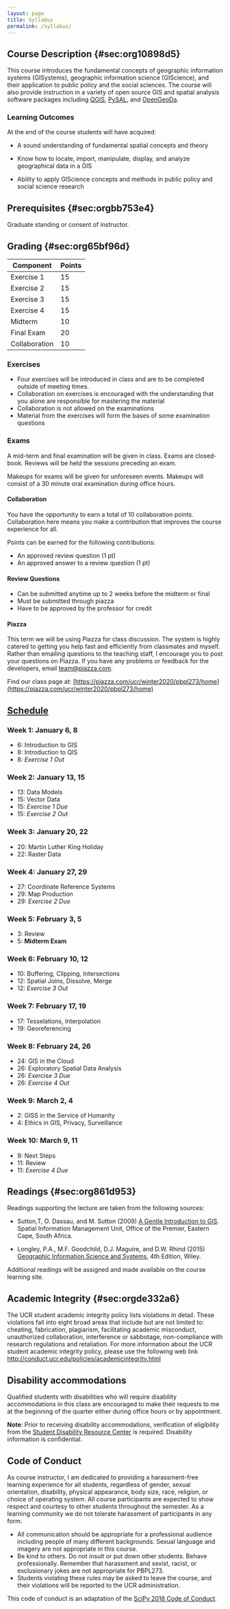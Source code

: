 ```yaml
---
layout: page
title: Syllabus
permalink: /syllabus/
---
```


## Course Description {#sec:org10898d5}

This course introduces the fundamental concepts of geographic
information systems (GISystems), geographic information science (GIScience),
and their application to public policy and the social sciences. The course will also provide
instruction in a variety of open source GIS and spatial analysis
software packages including [QGIS](http://qgis.org), [PySAL](http://pysal.org), and [OpenGeoDa](http://geodacenter.github.io/).

### Learning Outcomes

At the end of the course students will have acquired:

-   A sound understanding of fundamental spatial concepts and theory

-   Know how to locate, import, manipulate, display, and analyze
    geographical data in a GIS

-   Ability to apply GIScience concepts and methods in public policy and
    social science research

## Prerequisites {#sec:orgbb753e4}

Graduate standing or consent of instructor.

## Grading {#sec:org65bf96d}


| Component     | Points |
|---------------|--------|
| Exercise 1    |     15 |
| Exercise 2    |     15 |
| Exercise 3    |     15 |
| Exercise 4    |     15 |
| Midterm       |     10 |
| Final Exam    |     20 |
| Collaboration |     10 |

### Exercises

- Four exercises will be introduced in class and are to be completed outside of meeting times.
- Collaboration on exercises is encouraged with the understanding that you alone are responsible for mastering the material
- Collaboration is not allowed on the examinations
- Material from the exercises will form the bases of some examination questions

### Exams

A mid-term and final examination will be given in class. Exams are closed-book. Reviews will be held the sessions preceding an exam.

Makeups for exams will be given for unforeseen events. Makeups will consist of a 30 minute oral examination during office hours.


#### Collaboration

You have the opportunity to earn a total of 10 collaboration points.
Collaboration here means you make a contribution that improves the course
experience for all.

Points can be earned for the following contributions:

-   An approved review question (1 pt)
-   An approved answer to a review question (1 pt)


#### Review Questions


-   Can be submitted anytime up to 2 weeks before the midterm or final
-   Must be submitted through piazza
-   Have to be approved by the professor for credit

#### Piazza

This term we will be using Piazza for class discussion. The system is highly catered to getting you help fast and efficiently from classmates and myself. Rather than emailing questions to the teaching staff, I encourage you to post your questions on Piazza. If you have any problems or feedback for the developers, email team@piazza.com.

Find our class page at: [https://piazza.com/ucr/winter2020/pbpl273/home](https://piazza.com/ucr/winter2020/pbpl273/home)


## [Schedule](#schedule)

### Week 1: January 6, 8

- 6: Introduction to GIS
- 8: Introduction to QIS
- 8: *Exercise 1 Out*


### Week 2: January 13, 15

- 13: Data Models
- 15: Vector Data
- 15: *Exercise 1 Due*
- 15: *Exercise 2 Out*

### Week 3: January 20, 22

- 20: Martin Luther King Holiday
- 22: Raster Data

### Week 4: January 27, 29

- 27: Coordinate Reference Systems
- 29: Map Production
- 29: *Exercise 2 Due*

### Week 5: February 3, 5
- 3: Review
- 5: **Midterm Exam**

### Week 6: February 10, 12
- 10: Buffering, Clipping, Intersections
- 12: Spatial Joins, Dissolve, Merge
- 12: *Exercise 3 Out*

### Week 7: February 17, 19
- 17: Tesselations, Interpolation 
- 19: Georeferencing

### Week 8: February 24, 26
- 24: GIS in the Cloud
- 26: Exploratory Spatial Data Analysis
- 26: *Exercise 3 Due*
- 26: *Exercise 4 Out*

### Week 9: March 2, 4
- 2: GISS in the Service of Humanity
- 4: Ethics in GIS, Privacy, Surveillance 

### Week 10: March 9, 11
- 9: Next Steps 
- 11: Review
- 11: *Exercise 4 Due*




## Readings {#sec:org861d953}



Readings supporting the lecture are taken from the following sources:

- Sutton,T, O. Dassau, and M. Sutton (2009) [A Gentle Introduction to GIS](https://docs.qgis.org/3.4/en/docs/gentle_gis_introduction/preamble.html). Spatial Information Management Unit, Office of the Premier, Eastern Cape, South Africa.

- Longley, P.A., M.F. Goodchild, D.J. Maguire, and D.W. Rhind (2015) [Geographic Information Science and Systems](https://www.wiley.com/en-us/Geographic+Information+Science+and+Systems%2C+4th+Edition-p-9781119031307),  4th Edition, Wiley.

Additional readings will be assigned and made available on the course
learning site.

## Academic Integrity {#sec:orgde332a6}

The UCR student academic integrity policy lists violations in detail.
These violations fall into eight broad areas that include but are not
limited to: cheating, fabrication, plagiarism, facilitating academic
misconduct, unauthorized collaboration, interference or sabbotage,
non-compliance with research regulations and retaliation. For more
information about the UCR student academic integrity policy, please use
the following web link
<http://conduct.ucr.edu/policies/academicintegrity.html>

## Disability accommodations

Qualified students with disabilities who will require disability
accommodations in this class are encouraged to make their requests to me
at the beginning of the quarter either during office hours or by
appointment.


**Note**: Prior to receiving disability accommodations,
verification of eligibility from the [Student Disability Resource
Center](http://sdrc.ucr.edu/) is required. Disability information is
confidential.

## Code of Conduct

As course instructor, I am dedicated to providing a harassment-free
learning experience for all students, regardless of gender, sexual
orientation, disability, physical appearance, body size, race, religion,
or choice of operating system. All course participants are expected to
show respect and courtesy to other students throughout the semester. As
a learning community we do not tolerate harassment of participants in
any form.

- All communication should be appropriate for a professional audience including people of many different backgrounds. Sexual language and imagery are not appropriate in this course.
- Be kind to others. Do not insult or put down other students. Behave professionally. Remember that harassment and sexist, racist, or exclusionary jokes are not appropriate for PBPL273.
- Students violating these rules may be asked to leave the course, and their violations will be reported to the UCR administration.

This code of conduct is an adaptation of the [SciPy 2018 Code of Conduct](https://scipy2018.scipy.org/ehome/299527/648147/index9a04.html).




